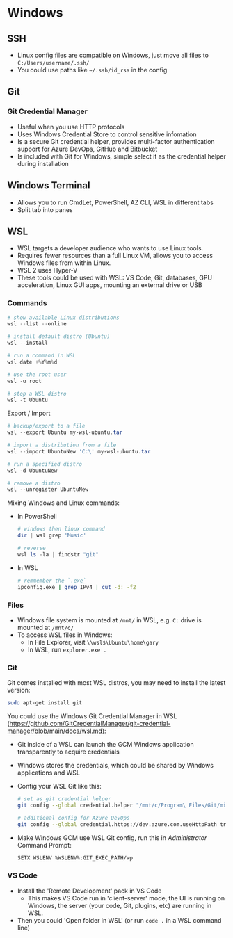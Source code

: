 # Windows

## SSH

- Linux config files are compatible on Windows, just move all files to `C:/Users/username/.ssh/`
- You could use paths like `~/.ssh/id_rsa` in the config

## Git

### Git Credential Manager

- Useful when you use HTTP protocols
- Uses Windows Credential Store to control sensitive infomation
- Is a secure Git credential helper, provides multi-factor authentication support for Azure DevOps, GitHub and Bitbucket
- Is included with Git for Windows, simple select it as the credential helper during installation

## Windows Terminal

- Allows you to run CmdLet, PowerShell, AZ CLI, WSL in different tabs
- Split tab into panes

## WSL

- WSL targets a developer audience who wants to use Linux tools.
- Requires fewer resources than a full Linux VM, allows you to access Windows files from within Linux.
- WSL 2 uses Hyper-V
- These tools could be used with WSL: VS Code, Git, databases, GPU acceleration, Linux GUI apps, mounting an external drive or USB

### Commands

```powershell
# show available Linux distributions
wsl --list --online

# install default distro (Ubuntu)
wsl --install

# run a command in WSL
wsl date +%Y%m%d

# use the root user
wsl -u root

# stop a WSL distro
wsl -t Ubuntu
```

Export / Import

```powershell
# backup/export to a file
wsl --export Ubuntu my-wsl-ubuntu.tar

# import a distribution from a file
wsl --import UbuntuNew 'C:\' my-wsl-ubuntu.tar

# run a specified distro
wsl -d UbuntuNew

# remove a distro
wsl --unregister UbuntuNew
```

Mixing Windows and Linux commands:

- In PowerShell

  ```PowerShell
  # windows then linux command
  dir | wsl grep 'Music'

  # reverse
  wsl ls -la | findstr "git"
  ```

- In WSL

  ```sh
  # remmember the `.exe`
  ipconfig.exe | grep IPv4 | cut -d: -f2
  ```

### Files

- Windows file system is mounted at `/mnt/` in WSL, e.g. `C:` drive is mounted at `/mnt/c/`
- To access WSL files in Windows:
  - In File Explorer, visit `\\wsl$\Ubuntu\home\gary`
  - In WSL, run `explorer.exe .`

### Git

Git comes installed with most WSL distros, you may need to install the latest version:

```sh
sudo apt-get install git
```

You could use the Windows Git Credential Manager in WSL (https://github.com/GitCredentialManager/git-credential-manager/blob/main/docs/wsl.md):

- Git inside of a WSL can launch the GCM Windows application transparently to acquire credentials
- Windows stores the credentials, which could be shared by Windows applications and WSL
- Config your WSL Git like this:

  ```sh
  # set as git credential helper
  git config --global credential.helper "/mnt/c/Program\ Files/Git/mingw64/libexec/git-core/git-credential-manager-core.exe"

  # additional config for Azure DevOps
  git config --global credential.https://dev.azure.com.useHttpPath true
  ```

- Make Windows GCM use WSL Git config, run this in *Administrator* Command Prompt:

  ```sh
  SETX WSLENV %WSLENV%:GIT_EXEC_PATH/wp
  ```


### VS Code

- Install the 'Remote Development' pack in VS Code
  - This makes VS Code run in 'client-server' mode, the UI is running on Windows, the server (your code, Git, plugins, etc) are running in WSL.
- Then you could 'Open folder in WSL' (or run `code .` in a WSL command line)
